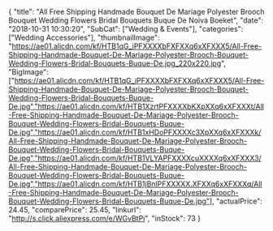 {
	"title": "All Free Shipping Handmade Bouquet De Mariage Polyester Brooch Bouquet Wedding Flowers Bridal Bouquets Buque De Noiva Boeket",
	"date": "2018-10-31 10:30:20",
	"SubCat": ["Wedding & Events"],
	"categories": ["Wedding Accessories"],
	"thumbnailImage": "https://ae01.alicdn.com/kf/HTB1qG_iPFXXXXbFXFXXq6xXFXXX5/All-Free-Shipping-Handmade-Bouquet-De-Mariage-Polyester-Brooch-Bouquet-Wedding-Flowers-Bridal-Bouquets-Buque-De.jpg_220x220.jpg",
	"BigImage": ["https://ae01.alicdn.com/kf/HTB1qG_iPFXXXXbFXFXXq6xXFXXX5/All-Free-Shipping-Handmade-Bouquet-De-Mariage-Polyester-Brooch-Bouquet-Wedding-Flowers-Bridal-Bouquets-Buque-De.jpg","https://ae01.alicdn.com/kf/HTB1XzrtPFXXXXbKXpXXq6xXFXXXt/All-Free-Shipping-Handmade-Bouquet-De-Mariage-Polyester-Brooch-Bouquet-Wedding-Flowers-Bridal-Bouquets-Buque-De.jpg","https://ae01.alicdn.com/kf/HTB1xHDoPFXXXXc3XpXXq6xXFXXXk/All-Free-Shipping-Handmade-Bouquet-De-Mariage-Polyester-Brooch-Bouquet-Wedding-Flowers-Bridal-Bouquets-Buque-De.jpg","https://ae01.alicdn.com/kf/HTB1VLYAPFXXXXcuXXXXq6xXFXXX3/All-Free-Shipping-Handmade-Bouquet-De-Mariage-Polyester-Brooch-Bouquet-Wedding-Flowers-Bridal-Bouquets-Buque-De.jpg","https://ae01.alicdn.com/kf/HTB1jBnlPFXXXXX.XFXXq6xXFXXXq/All-Free-Shipping-Handmade-Bouquet-De-Mariage-Polyester-Brooch-Bouquet-Wedding-Flowers-Bridal-Bouquets-Buque-De.jpg"],
	"actualPrice": 24.45,
	"comparePrice": 25.45,
	"linkurl": "http://s.click.aliexpress.com/e/WGvBtPi",
	"inStock": 73
}
